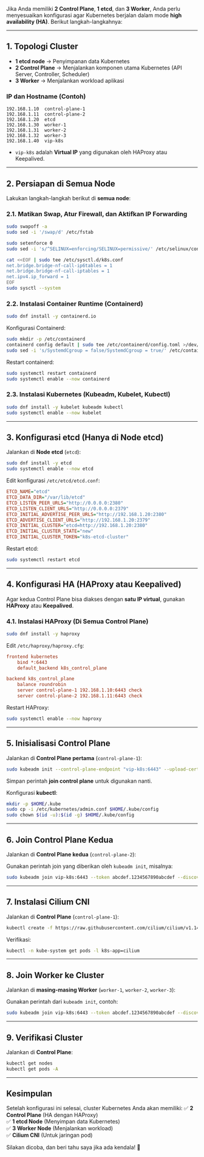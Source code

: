 Jika Anda memiliki **2 Control Plane**, **1 etcd**, dan **3 Worker**, Anda perlu menyesuaikan konfigurasi agar Kubernetes berjalan dalam mode **high availability (HA)**. Berikut langkah-langkahnya:

---

## **1. Topologi Cluster**
- **1 etcd node** → Penyimpanan data Kubernetes
- **2 Control Plane** → Menjalankan komponen utama Kubernetes (API Server, Controller, Scheduler)
- **3 Worker** → Menjalankan workload aplikasi

### **IP dan Hostname (Contoh)**
```
192.168.1.10  control-plane-1
192.168.1.11  control-plane-2
192.168.1.20  etcd
192.168.1.30  worker-1
192.168.1.31  worker-2
192.168.1.32  worker-3
192.168.1.40  vip-k8s
```
- `vip-k8s` adalah **Virtual IP** yang digunakan oleh HAProxy atau Keepalived.

---

## **2. Persiapan di Semua Node**
Lakukan langkah-langkah berikut di **semua node**:

### **2.1. Matikan Swap, Atur Firewall, dan Aktifkan IP Forwarding**
```bash
sudo swapoff -a
sudo sed -i '/swap/d' /etc/fstab

sudo setenforce 0
sudo sed -i 's/^SELINUX=enforcing/SELINUX=permissive/' /etc/selinux/config

cat <<EOF | sudo tee /etc/sysctl.d/k8s.conf
net.bridge.bridge-nf-call-ip6tables = 1
net.bridge.bridge-nf-call-iptables = 1
net.ipv4.ip_forward = 1
EOF
sudo sysctl --system
```

### **2.2. Instalasi Container Runtime (Containerd)**
```bash
sudo dnf install -y containerd.io
```
Konfigurasi Containerd:
```bash
sudo mkdir -p /etc/containerd
containerd config default | sudo tee /etc/containerd/config.toml >/dev/null
sudo sed -i 's/SystemdCgroup = false/SystemdCgroup = true/' /etc/containerd/config.toml
```
Restart containerd:
```bash
sudo systemctl restart containerd
sudo systemctl enable --now containerd
```

### **2.3. Instalasi Kubernetes (Kubeadm, Kubelet, Kubectl)**
```bash
sudo dnf install -y kubelet kubeadm kubectl
sudo systemctl enable --now kubelet
```

---

## **3. Konfigurasi etcd (Hanya di Node etcd)**
Jalankan di **Node etcd** (`etcd`):

```bash
sudo dnf install -y etcd
sudo systemctl enable --now etcd
```

Edit konfigurasi `/etc/etcd/etcd.conf`:
```ini
ETCD_NAME="etcd"
ETCD_DATA_DIR="/var/lib/etcd"
ETCD_LISTEN_PEER_URLS="http://0.0.0.0:2380"
ETCD_LISTEN_CLIENT_URLS="http://0.0.0.0:2379"
ETCD_INITIAL_ADVERTISE_PEER_URLS="http://192.168.1.20:2380"
ETCD_ADVERTISE_CLIENT_URLS="http://192.168.1.20:2379"
ETCD_INITIAL_CLUSTER="etcd=http://192.168.1.20:2380"
ETCD_INITIAL_CLUSTER_STATE="new"
ETCD_INITIAL_CLUSTER_TOKEN="k8s-etcd-cluster"
```

Restart etcd:
```bash
sudo systemctl restart etcd
```

---

## **4. Konfigurasi HA (HAProxy atau Keepalived)**
Agar kedua Control Plane bisa diakses dengan **satu IP virtual**, gunakan **HAProxy** atau **Keepalived**.

### **4.1. Instalasi HAProxy (Di Semua Control Plane)**
```bash
sudo dnf install -y haproxy
```

Edit `/etc/haproxy/haproxy.cfg`:
```ini
frontend kubernetes
    bind *:6443
    default_backend k8s_control_plane

backend k8s_control_plane
    balance roundrobin
    server control-plane-1 192.168.1.10:6443 check
    server control-plane-2 192.168.1.11:6443 check
```

Restart HAProxy:
```bash
sudo systemctl enable --now haproxy
```

---

## **5. Inisialisasi Control Plane**
Jalankan di **Control Plane pertama** (`control-plane-1`):

```bash
sudo kubeadm init --control-plane-endpoint "vip-k8s:6443" --upload-certs --etcd-servers "http://192.168.1.20:2379" --pod-network-cidr=10.0.0.0/16
```

Simpan perintah **join control plane** untuk digunakan nanti.

Konfigurasi **kubectl**:
```bash
mkdir -p $HOME/.kube
sudo cp -i /etc/kubernetes/admin.conf $HOME/.kube/config
sudo chown $(id -u):$(id -g) $HOME/.kube/config
```

---

## **6. Join Control Plane Kedua**
Jalankan di **Control Plane kedua** (`control-plane-2`):

Gunakan perintah join yang diberikan oleh `kubeadm init`, misalnya:
```bash
sudo kubeadm join vip-k8s:6443 --token abcdef.1234567890abcdef --discovery-token-ca-cert-hash sha256:xxxxxxxxxxxxxxxxxxxxxxxxxxxxxx --control-plane --certificate-key yyyyyyyyyyyyyyyyyyyyyyyyyyyy
```

---

## **7. Instalasi Cilium CNI**
Jalankan di **Control Plane** (`control-plane-1`):

```bash
kubectl create -f https://raw.githubusercontent.com/cilium/cilium/v1.14/install/kubernetes/quick-install.yaml
```

Verifikasi:
```bash
kubectl -n kube-system get pods -l k8s-app=cilium
```

---

## **8. Join Worker ke Cluster**
Jalankan di **masing-masing Worker** (`worker-1`, `worker-2`, `worker-3`):

Gunakan perintah dari `kubeadm init`, contoh:
```bash
sudo kubeadm join vip-k8s:6443 --token abcdef.1234567890abcdef --discovery-token-ca-cert-hash sha256:xxxxxxxxxxxxxxxxxxxxxxxxxxxxxx
```

---

## **9. Verifikasi Cluster**
Jalankan di **Control Plane**:

```bash
kubectl get nodes
kubectl get pods -A
```

---

## **Kesimpulan**
Setelah konfigurasi ini selesai, cluster Kubernetes Anda akan memiliki:
✅ **2 Control Plane** (HA dengan HAProxy)  
✅ **1 etcd Node** (Menyimpan data Kubernetes)  
✅ **3 Worker Node** (Menjalankan workload)  
✅ **Cilium CNI** (Untuk jaringan pod)  

Silakan dicoba, dan beri tahu saya jika ada kendala! 🚀
